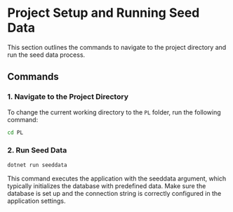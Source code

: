 # Project Setup and Running Seed Data

This section outlines the commands to navigate to the project directory and run the seed data process.

## Commands

### 1. Navigate to the Project Directory

To change the current working directory to the `PL` folder, run the following command:

```bash
cd PL
```

### 2. Run Seed Data

```bash
dotnet run seeddata
```
This command executes the application with the seeddata argument, which typically initializes the database with predefined data. Make sure the database is set up and the connection string is correctly configured in the application settings.
